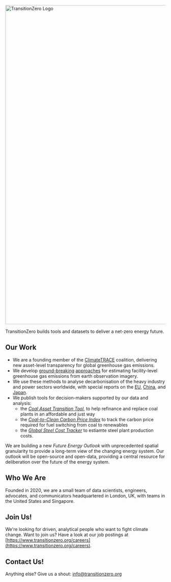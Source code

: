 [<img alt="TransitionZero Logo" width="1000px" src="https://github.com/transitionzero/.github/raw/main/profile/img/logo.png" />](https://www.transitionzero.org/)

TransitionZero builds tools and datasets to deliver a net-zero energy future.

## Our Work

- We are a founding member of the [ClimateTRACE](https://www.climatetrace.org/) coalition, delivering new asset-level transparency for global greenhouse gas emissions.
- We develop [ground-breaking](https://carbontracker.org/reports/nowhere-to-hide/) [approaches](https://www.climatechange.ai/papers/neurips2020/11) for estimating facility-level greenhouse gas emissions from earth observation imagery.
- We use these methods to analyse decarbonisation of the heavy industry and power sectors worldwide, with special reports on the [EU](https://www.transitionzero.org/reports/ripe-for-closure), [China](https://www.transitionzero.org/reports/turning-the-supertanker), and [Japan](https://www.transitionzero.org/reports/advanced-coal-in-japan).
- We publish tools for decision-makers supported by our data and analysis:
  - the [*Coal Asset Transition Tool*](https://www.transitionzero.org/coal-asset-transition-tool), to help refinance and replace coal plants in an affordable and just way
  - the [*Coal-to-Clean Carbon Price Index*](https://www.transitionzero.org/coal-to-clean-carbon-price-index) to track the carbon price required for fuel switching from coal to renewables
  - the [*Global Steel Cost Tracker*](https://www.transitionzero.org/global-steel-cost-tracker) to estiamte steel plant production costs.

We are building a new *Future Energy Outlook* with unprecedented spatial granularity to provide a long-term view of the changing energy system. Our outlook will be open-source and open-data, providing a central resource for deliberation over the future of the energy system.


## Who We Are

Founded in 2020, we are a small team of data scientists, engineers, advocates, and communicators headquartered in London, UK, with teams in the United States and Singapore.


## Join Us!

We're looking for driven, analytical people who want to fight climate change. 
Want to join us?
Have a look at our job postings at [https://www.transitionzero.org/careers](https://www.transitionzero.org/careers).


## Contact Us!

Anything else? Give us a shout: [info@transitionzero.org](mailto:info@transitionzero.org)
